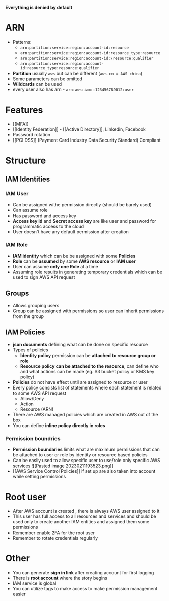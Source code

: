 
**Everything is denied by default**

# ARN
- Patterns:
	- `arn:partition:service:region:account-id:resource`
	- `arn:partition:service:region:account-id:resource_type:resource`
	- `arn:partition:service:region:account-id:\resource:qualifier`
	- `arn:partition:service:region:account-id:resource_type:resource:qualifier`
- **Partition** usually `aws` but can be different (`aws-cn = AWS china`)
- Some parameters can be omitted
- **Wildcards** can be used
- every user also has arn - `arn:aws:iam::123456789012:user`

# Features
- [[MFA]]
- [[Identity Federation]] - [[Active Directory]], Linkedin, Facebook
- Password rotation
- [[PCI DSS]] \(Payment Card Industry Data Security Standard\) Compliant

# Structure
## **IAM Identities**
### **IAM User**
- Can be assigned withe permission directly (should be barely used)
- Can assume role
- Has password and access key
- **Access key id** and **Secret access key** are like user and password for programmatic access to the cloud
- User doesn't have any default permission after creation

### **IAM Role**
- **IAM identity** which can be be assigned with some **Policies** 
- **Role** can be **assumed** by some **AWS resource** or **IAM user**
- User can assume **only one Role** at a time 
- Assuming role results in generating temporary credentials which can be used to sign AWS API request

## Groups
- Allows grouping users
- Group can be assigned with permissions so user can inherit permissions from the group
 
##  IAM Policies
- **json documents** defining what can be done on specific resource
- Types of policies
	- **Identity policy** permission can be **attached to resource group or role**
	- **Resource policy**  **can be attached to the resource**, can define who and what actions can be made (eg. S3 bucket policy or KMS key policy)
- **Policies** do not have effect until are assigned to resource or user
- Every policy consists list of statements where each statement is related to some AWS API request
	- Allow/Deny
	- Action
	- Resource (ARN)
- There are AWS managed policies which are created in AWS out of the box
- You can define **inline policy directly in roles**

### Permission boundries
- **Permission boundaries**  limits what are maximum permissions that can be attached to user or role by identity or resource based policies
- Can be easliy used to allow specific user to use/role only specific AWS services
 ![[Pasted image 20230211193523.png]]
- [[AWS Service Control Policies]] if set up are also taken into account while setting permissions


# Root user
 - After AWS account is created , there is always AWS user assigned to it
 - This user has full access to all resources and services and should be used only to create another IAM entities and assigned them some permissions
 - Remember enable 2FA for the root user
 - Remember to rotate credentials regularly
 
# Other
- You can generate **sign in link** after creating account for first logging
- There is **root account** where the story begins
- IAM service is global
- You can utilize tags to make access to make permission management easier